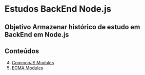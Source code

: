 # Estudos BackEnd Node.js 

## Objetivo Armazenar histórico de estudo em BackEnd em Node.js

## Conteúdos
4. [CommonJS Modules](./04-CommonjsModules)
5. [ECMA Modules](./05-ECMAModules)
